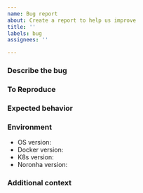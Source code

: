 ```yaml
---
name: Bug report
about: Create a report to help us improve
title: ''
labels: bug
assignees: ''

---
```


### Describe the bug

### To Reproduce

<!-- Include a code example or the steps that led to the problem. Please try to be as specific as possible. -->

### Expected behavior

### Environment
 - OS version: <!-- e.g. Ubuntu 20.04 -->
 - Docker version: <!-- e.g. 19.03 -->
 - K8s version: <!-- e.g. 1.19 -->
 - Noronha version: <!-- e.g. 1.6.0 -->

### Additional context
